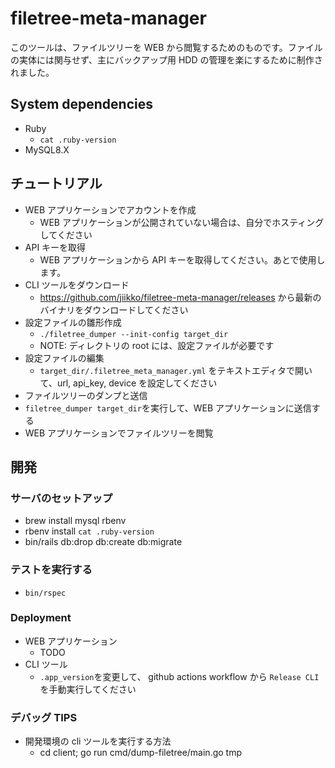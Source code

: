 # filetree-meta-manager

このツールは、ファイルツリーを WEB から閲覧するためのものです。ファイルの実体には関与せず、主にバックアップ用 HDD の管理を楽にするために制作されました。

## System dependencies

- Ruby
  - `cat .ruby-version`
- MySQL8.X

## チュートリアル

- WEB アプリケーションでアカウントを作成
  - WEB アプリケーションが公開されていない場合は、自分でホスティングしてください
- API キーを取得
  - WEB アプリケーションから API キーを取得してください。あとで使用します。
- CLI ツールをダウンロード
  - https://github.com/jiikko/filetree-meta-manager/releases から最新のバイナリをダウンロードしてください
- 設定ファイルの雛形作成
  - `./filetree_dumper --init-config target_dir`
  - NOTE: ディレクトリの root には、設定ファイルが必要です
- 設定ファイルの編集
  - `target_dir/.filetree_meta_manager.yml` をテキストエディタで開いて、url, api_key, device を設定してください
- ファイルツリーのダンプと送信
- `filetree_dumper target_dir`を実行して、WEB アプリケーションに送信する
- WEB アプリケーションでファイルツリーを閲覧

## 開発

### サーバのセットアップ

- brew install mysql rbenv
- rbenv install `cat .ruby-version`
- bin/rails db:drop db:create db:migrate

### テストを実行する

- `bin/rspec`

### Deployment

- WEB アプリケーション
  - TODO
- CLI ツール
  - `.app_version`を変更して、 github actions workflow から `Release CLI` を手動実行してください

### デバッグ TIPS

- 開発環境の cli ツールを実行する方法
  - cd client; go run cmd/dump-filetree/main.go tmp
